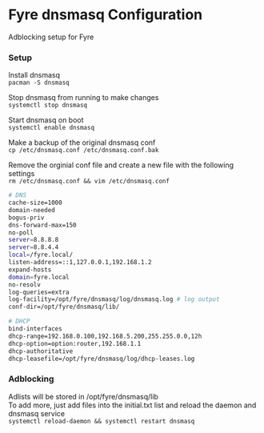 # Fyre dnsmasq Configuration
Adblocking setup for Fyre
### Setup
Install dnsmasq    
`pacman -S dnsmasq`  

Stop dnsmasq from running to make changes  
`systemctl stop dnsmasq`  

Start dnsmasq on boot  
`systemctl enable dnsmasq`  

Make a backup of the original dnsmasq conf  
 `cp /etc/dnsmasq.conf /etc/dnsmasq.conf.bak`   
 
Remove the orginial conf file and create a new file with the following settings  
`rm /etc/dnsmasq.conf && vim /etc/dnsmasq.conf`  

```bash
# DNS
cache-size=1000
domain-needed
bogus-priv
dns-forward-max=150
no-poll
server=8.8.8.8
server=8.8.4.4
local=/fyre.local/
listen-address=::1,127.0.0.1,192.168.1.2
expand-hosts
domain=fyre.local
no-resolv
log-queries=extra
log-facility=/opt/fyre/dnsmasq/log/dnsmasq.log # log output
conf-dir=/opt/fyre/dnsmasq/lib/

# DHCP
bind-interfaces
dhcp-range=192.168.0.100,192.168.5.200,255.255.0.0,12h
dhcp-option=option:router,192.168.1.1
dhcp-authoritative
dhcp-leasefile=/opt/fyre/dnsmasq/log/dhcp-leases.log
```

### Adblocking
Adlists will be stored in /opt/fyre/dnsmasq/lib   
To add more, just add files into the initial.txt list and reload the daemon and dnsmasq service   
`systemctl reload-daemon && systemctl restart dnsmasq`
